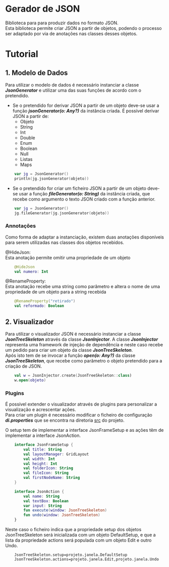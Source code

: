 # Gerador de JSON

Biblioteca para para produzir dados no formato JSON.<br/>
Esta biblioteca permite criar JSON a partir de objetos, podendo o processo ser adaptado por via de anotações nas classes desses objetos.

# Tutorial

## 1. Modelo de Dados

Para utilizar o modelo de dados é necessário instanciar a classe ***JsonGenerator*** e utilizar uma das suas funções de acordo com o pretendido.

- Se o pretendido for derivar JSON a partir de um objeto deve-se usar a função ***jsonGenerator(o: Any?)*** da instância criada. É possível derivar JSON a partir de:
    - Objeto
    - String
    - Int
    - Double
    - Enum
    - Boolean
    - Null
    - Listas
    - Maps
  
```kt
    var jg = JsonGenerator()
    println(jg.jsonGenerator(objeto))
```

- Se o pretendido for criar um ficheiro JSON a partir de um objeto deve-se usar a função ***fileGenerator(o: String)*** da instância criada, que recebe como argumento o texto JSON criado com a função anterior.
  
```kt
    var jg = JsonGenerator()
    jg.fileGenerator(jg.jsonGenerator(objeto))
```

### Annotações

Como forma de adaptar a instanciação, existem duas anotações disponíveis para serem utilizadas nas classes dos objetos recebidos.

@HideJson:<br/>
Esta anotação permite omitir uma propriedade de um objeto

```kt
    @HideJson
    val numero: Int
```

@RenameProperty:<br/>
Esta anotação recebe uma string como parâmetro e altera o nome de uma propriedade de um objeto para a string recebida

```kt
    @RenameProperty("retirado")
    val reformado: Boolean
```

## 2. Visualizador

Para utilizar o visualizador JSON é necessário instanciar a classe ***JsonTreeSkeleton*** através da classe ***JsonInjector***.
A classe ***JsonInjector*** representa uma framework de injeção de dependência e neste caso recebe um pedido para criar um objeto da classe ***JsonTreeSkeleton***.<br/>
Após isto tem de se invocar a função ***open(o: Any?)*** da classe ***JsonTreeSkeleton***, que recebe como parâmetro o objeto pretendido para a criação de JSON.

```kt
    val w = JsonInjector.create(JsonTreeSkeleton::class)
    w.open(objeto)
```

### Plugins

É possível extender o visualizador através de plugins para personalizar a visualização e acrescentar ações.<br/>
Para criar um plugin é necessário modificar o ficheiro de configuração ***di.properties*** que se encontra na diretoria [src](https://github.com/bdica/ProjetoPA/tree/master/src) do projeto.

O setup tem de implementar a interface JsonFrameSetup e as ações têm de implementar a interface JsonAction.

```kotlin
    interface JsonFrameSetup {
        val title: String
        val layoutManager: GridLayout
        val width: Int
        val height: Int
        val folderIcon: String
        val fileIcon: String
        val firstNodeName: String
    }

    interface JsonAction {
        val name: String
        val textBox: Boolean
        var input: String
        fun execute(window: JsonTreeSkeleton)
        fun undo(window: JsonTreeSkeleton)
    }
```

Neste caso o ficheiro indica que a propriedade setup dos objetos JsonTreeSkeleton será inicializada com um objeto DefaultSetup, e que a lista da propriedade actions será populada com um objeto Edit e outro Undo.

```properties
    JsonTreeSkeleton.setup=projeto.janela.DefaultSetup
    JsonTreeSkeleton.actions=projeto.janela.Edit,projeto.janela.Undo
```

